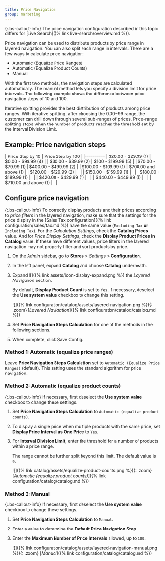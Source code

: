 ```yaml
---
title: Price Navigation
group: marketing
---
```


{:.bs-callout-info}
The price navigation configuration described in this topic differs for [Live Search]({% link live-search/overview.md %}).

Price navigation can be used to distribute products by price range in layered navigation. You can also split each range in intervals. There are a few ways to calculate price navigation:

- Automatic (Equalize Price Ranges)
- Automatic (Equalize Product Counts)
- Manual

With the first two methods, the navigation steps are calculated automatically. The manual method lets you specify a division limit for price intervals. The following example shows the difference between price navigation steps of 10 and 100.

Iterative splitting provides the best distribution of products among price ranges. With iterative splitting, after choosing the $0.00-$99 range, the customer can drill down through several sub-ranges of prices. Price-range splitting stops when the number of products reaches the threshold set by the Interval Division Limit.

## Example: Price navigation steps

| Price Step by 10 | Price Step by 100 |
|----------
| $20.00 - $29.99 (1) | $0.00 - $99.99 (4) |
| $30.00 - $39.99 (2) | $100 - $199.99 (5) |
| $70.00 - $79.99 (1) | $400.00 - $499.99 (2) |
| $100.00 - $109.99 (1) | $700.00 and above (1) |
| $120.00 - $129.99 (2) |   |
| $150.00 - $159.99 (1) |   |
| $180.00 - $189.99 (1) |   |
| $420.00 - $429.99 (1) |   |
| $440.00 - $449.99 (1) |   |
| $710.00 and above (1) |   |

## Configure price navigation

{:.bs-callout-info}
To correctly display products and their prices according to _price filters_ in the layered navigation, make sure that the settings for the price display in the [Sales Tax configuration]({% link configuration/sales/tax.md %}) have the same value (`Excluding Tax` **or** `Including Tax`). For the _Calculation Settings_, check the **Catalog Prices** value. And for _Price Display Settings_, check the **Display Product Prices in Catalog** value. If these have different values, price filters in the layered navigation may not properly filter and sort products by price.

1. On the _Admin_ sidebar, go to **Stores** > _Settings_ > **Configuration**.

1. In the left panel, expand **Catalog** and choose **Catalog** underneath.

1. Expand ![]({% link assets/icon-display-expand.png %}) the _Layered Navigation_ section.

   By default, **Display Product Count** is set to `Yes`. If necessary, deselect the **Use system value** checkbox to change this setting.

    ![]({% link configuration/catalog/assets/layered-navigation.png %}){: .zoom}
    [_Layered Navigation_]({% link configuration/catalog/catalog.md %})

1. Set **Price Navigation Steps Calculation** for one of the methods in the following sections.

1. When complete, click <span class="btn">Save Config</span>.

### Method 1: Automatic (equalize price ranges)

Leave **Price Navigation Steps Calculation** set to `Automatic (Equalize Price Ranges)` (default). This setting uses the standard algorithm for price navigation.

### Method 2: Automatic (equalize product counts)

{:.bs-callout-info}
If necessary, first deselect the **Use system value** checkbox to change these settings.

1. Set **Price Navigation Steps Calculation** to `Automatic (equalize product counts)`.

1. To display a single price when multiple products with the same price, set **Display Price Interval as One Price** to `Yes`.

1. For **Interval Division Limit**, enter the threshold for a number of products within a price range.

   The range cannot be further split beyond this limit. The default value is `9`.

    ![]({% link catalog/assets/equalize-product-counts.png %}){: .zoom}
    [_Automatic (equalize product counts)_]({% link configuration/catalog/catalog.md %})

### Method 3: Manual

{:.bs-callout-info}
If necessary, first deselect the **Use system value** checkbox to change these settings.

1. Set **Price Navigation Steps Calculation** to `Manual`.

1. Enter a value to determine the **Default Price Navigation Step**.

1. Enter the **Maximum Number of Price Intervals** allowed, up to `100`.

    ![]({% link configuration/catalog/assets/layered-navigation-manual.png %}){: .zoom}
    [_Manual_]({% link configuration/catalog/catalog.md %})
